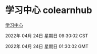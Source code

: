 # 学习中心 colearnhub
[学习中心](http://59.174.24.91:56308/colearnhub/)

2022年 04月 24日 星期日 09:30:02 CST

2022年 04月 24日 星期日 01:30:02 GMT
